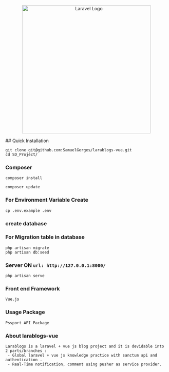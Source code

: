 <p align="center"><a href="https://laravel.com" target="_blank"><img src="https://raw.githubusercontent.com/laravel/art/master/logo-lockup/5%20SVG/2%20CMYK/1%20Full%20Color/laravel-logolockup-cmyk-red.svg" width="400" alt="Laravel Logo"></a></p>
## Quick Installation

    git clone git@github.com:SamuelGerges/larablogs-vue.git
    cd SD_Project/
    
### Composer
    
    composer install
    
    composer update
    
    
### For Environment Variable Create
 
    cp .env.example .env
 
 ### create database    
 ### For Migration table in database 
 
    php artisan migrate
    php artisan db:seed
    
      
### Server ON ```url: http://127.0.0.1:8000/```

    php artisan serve

### Front end Framework 
    Vue.js

### Usage Package 
    Pssport API Package

### About larablogs-vue
    
    Larablogs is a laravel + vue js blog project and it is devidable into 2 parts/branches :
     - Global laravel + vue js knowledge practice with sanctum api and authentication .
     - Real-Time notification, comment using pusher as service provider.



